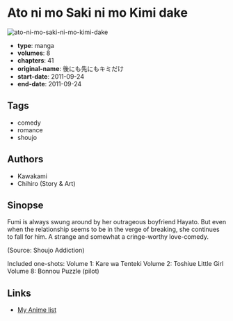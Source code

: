 # Ato ni mo Saki ni mo Kimi dake

![ato-ni-mo-saki-ni-mo-kimi-dake](https://cdn.myanimelist.net/images/manga/2/72061.jpg)

-   **type**: manga
-   **volumes**: 8
-   **chapters**: 41
-   **original-name**: 後にも先にもキミだけ
-   **start-date**: 2011-09-24
-   **end-date**: 2011-09-24

## Tags

-   comedy
-   romance
-   shoujo

## Authors

-   Kawakami
-   Chihiro (Story & Art)

## Sinopse

Fumi is always swung around by her outrageous boyfriend Hayato. But even when the relationship seems to be in the verge of breaking, she continues to fall for him. A strange and somewhat a cringe-worthy love-comedy.

(Source: Shoujo Addiction)

Included one-shots:
Volume 1: Kare wa Tenteki
Volume 2: Toshiue Little Girl
Volume 8: Bonnou Puzzle (pilot)

## Links

-   [My Anime list](https://myanimelist.net/manga/40265/Ato_ni_mo_Saki_ni_mo_Kimi_dake)
